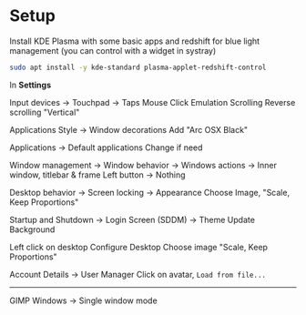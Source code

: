 # Setup

Install KDE Plasma with some basic apps and redshift for blue light management (you can control with a widget in systray)

```bash
sudo apt install -y kde-standard plasma-applet-redshift-control
```

In **Settings**

Input devices -> Touchpad -> Taps
Mouse Click Emulation
Scrolling
Reverse scrolling "Vertical"

Applications Style -> Window decorations
Add "Arc OSX Black"

Applications -> Default applications
Change if need

Window management -> Window behavior -> Windows actions -> Inner window, titlebar & frame
Left button -> Nothing

Desktop behavior -> Screen locking -> Appearance
Choose Image, "Scale, Keep Proportions"

Startup and  Shutdown -> Login Screen (SDDM) -> Theme
Update Background

Left click on desktop
Configure Desktop
Choose image
"Scale, Keep Proportions"

Account Details -> User Manager
Click on avatar, `Load from file...`

---

GIMP
Windows -> Single window mode


